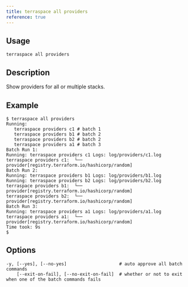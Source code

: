 ```yaml
---
title: terraspace all providers
reference: true
---
```


## Usage

    terraspace all providers

## Description

Show providers for all or multiple stacks.

## Example

    $ terraspace all providers
    Running:
       terraspace providers c1 # batch 1
       terraspace providers b1 # batch 2
       terraspace providers b2 # batch 2
       terraspace providers a1 # batch 3
    Batch Run 1:
    Running: terraspace providers c1 Logs: log/providers/c1.log
    terraspace providers c1:  └── provider[registry.terraform.io/hashicorp/random]
    Batch Run 2:
    Running: terraspace providers b1 Logs: log/providers/b1.log
    Running: terraspace providers b2 Logs: log/providers/b2.log
    terraspace providers b1:  └── provider[registry.terraform.io/hashicorp/random]
    terraspace providers b2:  └── provider[registry.terraform.io/hashicorp/random]
    Batch Run 3:
    Running: terraspace providers a1 Logs: log/providers/a1.log
    terraspace providers a1:  └── provider[registry.terraform.io/hashicorp/random]
    Time took: 9s
    $


## Options

```
-y, [--yes], [--no-yes]                    # auto approve all batch commands
    [--exit-on-fail], [--no-exit-on-fail]  # whether or not to exit when one of the batch commands fails
```

